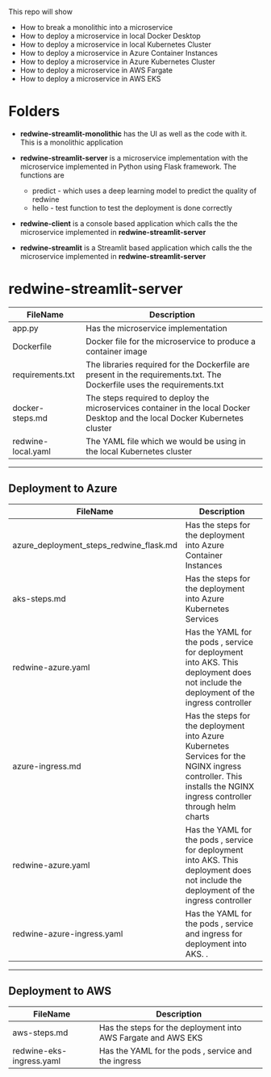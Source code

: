 This repo will show 
* How to break a monolithic into a microservice               
* How to deploy a microservice in local Docker Desktop           
* How to deploy a microservice in local Kubernetes Cluster                
* How to deploy a microservice in Azure Container Instances          
* How to deploy a microservice in Azure Kubernetes Cluster               
* How to deploy a microservice in AWS Fargate          
* How to deploy a microservice in AWS EKS                   

# Folders    

* **redwine-streamlit-monolithic** has the UI as well as the code with it. This is a monolithic application        

* **redwine-streamlit-server** is a microservice implementation with the microservice implemented in Python using Flask framework. The functions are       
    * predict - which uses a deep learning model to predict the quality of redwine    
    * hello - test function to test the deployment is done correctly          

* **redwine-client** is a console based application which calls the the microservice implemented in **redwine-streamlit-server**           

* **redwine-streamlit** is a Streamlit based application which calls the the microservice implemented in **redwine-streamlit-server**    

# **redwine-streamlit-server**

|  FileName  |  Description |
|---|---|
| app.py |   Has the microservice implementation        |
|  Dockerfile | Docker file for the microservice to produce a container image   |
|  requirements.txt | The libraries required for the Dockerfile are present in the requirements.txt. The Dockerfile uses the requirements.txt   |
|  docker-steps.md | The steps required to deploy the microservices container in the local Docker Desktop and the local Docker Kubernetes cluster  |
|  redwine-local.yaml | The YAML file which we would be using in the local Kubernetes cluster  |

<hr/>

## Deployment to Azure          

|  FileName  |  Description |
|---|---|
| azure_deployment_steps_redwine_flask.md |   Has the steps for the deployment into Azure Container Instances        |
| aks-steps.md |   Has the steps for the deployment into Azure Kubernetes Services        |
| redwine-azure.yaml |   Has the YAML for the pods , service for deployment into AKS. This deployment does not include the deployment of the ingress controller       |
| azure-ingress.md |   Has the steps for the deployment into Azure Kubernetes Services for the NGINX ingress controller. This installs the NGINX ingress controller through helm charts       |
| redwine-azure.yaml |   Has the YAML for the pods , service for deployment into AKS. This deployment does not include the deployment of the ingress controller       |
| redwine-azure-ingress.yaml |   Has the YAML for the pods , service and ingress for deployment into AKS. .     |



<hr/>

## Deployment to AWS          

|  FileName  |  Description |
|---|---|
| aws-steps.md |   Has the steps for the deployment into AWS Fargate and AWS EKS        |
| redwine-eks-ingress.yaml |   Has the YAML for the pods , service and the ingress         |
